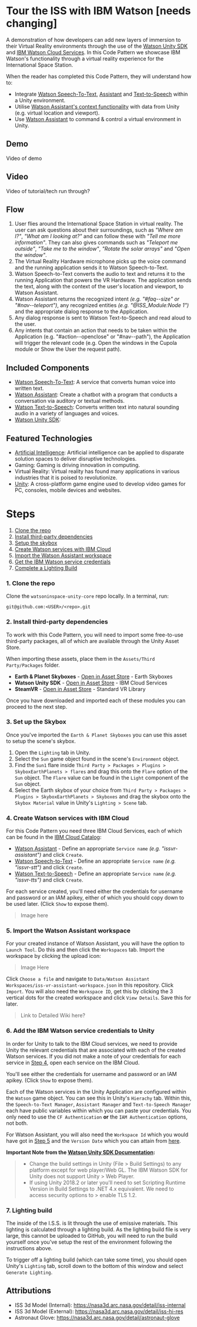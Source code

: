 # Tour the ISS with IBM Watson [needs changing]

A demonstration of how developers can add new layers of immersion to their Virtual Reality environments through the use of the [Watson Unity SDK](https://github.com/watson-developer-cloud/unity-sdk) and [IBM Watson Cloud Services](https://www.ibm.com/watson/products-services/). In this Code Pattern we showcase IBM Watson's functionality through a virtual reality experience for the International Space Station.

When the reader has completed this Code Pattern, they will understand how to:

- Integrate [Watson Speech-To-Text](https://www.ibm.com/watson/services/speech-to-text/), [Assistant](https://www.ibm.com/watson/ai-assistant/) and [Text-to-Speech](https://www.ibm.com/watson/services/text-to-speech/) within a Unity environment.
- Utilise [Watson Assistant's context functionality](https://console.bluemix.net/docs/services/conversation/dialog-runtime.html#dialog-runtime) with data from Unity (e.g. virtual location and viewport).
- Use [Watson Assistant](https://www.ibm.com/watson/ai-assistant/) to command & control a virtual environment in Unity.

## Demo

Video of demo

## Video

Video of tutorial/tech run through?

## Flow

1. User flies around the International Space Station in virtual reality. The user can ask questions about their surroundings, such as _"Where am I?"_, _"What am I looking at?"_ and can follow these with _"Tell me more information"_. They can also gives commands such as _"Teleport me outside"_, _"Take me to the window"_, _"Rotate the solar arrays"_ and _"Open the window"_.
2. The Virtual Reality Hardware microphone picks up the voice command and the running application sends it to Watson Speech-to-Text.
3. Watson Speech-to-Text converts the audio to text and returns it to the running Application that powers the VR Hardware. The application sends the text, along with the context of the user's location and viewport, to Watson Assistant.
4. Watson Assistant returns the recognized intent _(e.g. "#faq--size" or "#nav--teleport")_, any recognized entities _(e.g. "@ISS_Module:Node 1")_ and the appropriate dialog response to the Application.
5. Any dialog response is sent to Watson Text-to-Speech and read aloud to the user.
6. Any intents that contain an action that needs to be taken within the Application (e.g. "#action--openclose" or "#nav--path"), the Application will trigger the relevant code (e.g. Open the windows in the Cupola module or Show the User the request path).

## Included Components

- [Watson Speech-To-Text](https://www.ibm.com/watson/services/speech-to-text/): A service that converts human voice into written text.
- [Watson Assistant](https://www.ibm.com/watson/ai-assistant/): Create a chatbot with a program that conducts a conversation via auditory or textual methods.
- [Watson Text-to-Speech](https://www.ibm.com/watson/services/text-to-speech/): Converts written text into natural sounding audio in a variety of languages and voices.
- [Watson Unity SDK](https://github.com/watson-developer-cloud/unity-sdk):

## Featured Technologies

- [Artificial Intelligence](https://medium.com/ibm-watson): Artificial intelligence can be applied to disparate solution spaces to deliver disruptive technologies.
- Gaming: Gaming is driving innovation in computing.
- Virtual Reality: Virtual reality has found many applications in various industries that it is poised to revolutionize.
- [Unity](https://unity3d.com/): A cross-platform game engine used to develop video games for PC, consoles, mobile devices and websites.

# Steps

1. [Clone the repo](#1-clone-the-repo)
2. [Install third-party dependencies](#2-install-third-party-dependencies)
3. [Setup the skybox](#3-setup-the-skybox)
4. [Create Watson services with IBM Cloud](#4-create-watson-services-with-IBM-cloud)
5. [Import the Watson Assistant workspace](#5-import-the-watson-assistant-workspace)
6. [Get the IBM Watson service credentials](#6-get-the-IBM-watson-service-credentials)
7. [Complete a Lighting Build](#7-lighting-build)

### 1. Clone the repo

Clone the `watsoninspace-unity-core` repo locally. In a terminal, run:

```
git@github.com:<USER>/<repo>.git
```

### 2. Install third-party dependencies
To work with this Code Pattern, you will need to import some free-to-use third-party packages, all of which are available through the Unity Asset Store.

When importing these assets, place them in the `Assets/Third Party/Packages` folder.

- __Earth & Planet Skyboxes__ - [Open in Asset Store](https://assetstore.unity.com/packages/2d/textures-materials/sky/earth-planets-skyboxes-53752) - Earth Skyboxes
- __Watson Unity SDK__ - [Open in Asset Store](https://assetstore.unity.com/packages/tools/ai/ibm-watson-sdk-for-unity-108831) - IBM Cloud Services
- __SteamVR__ - [Open in Asset Store](https://assetstore.unity.com/packages/templates/systems/steamvr-plugin-32647) - Standard VR Library

Once you have downloaded and imported each of these modules you can proceed to the next step.

### 3. Set up the Skybox

Once you've imported the `Earth & Planet Skyboxes` you can use this asset to setup the scene's skybox.

1. Open the `Lighting` tab in Unity.
2. Select the `Sun` game object found in the scene's `Environment` object.
3. Find the `Sun1` flare inside `Third Party > Packages > Plugins > SkyboxEarthPlanets > flares` and drag this onto the `Flare` option of the `Sun` object. The `Flare` value can be found in the `Light` component of the `Sun` object.
3. Select the Earth skybox of your choice from `Third Party > Packages > Plugins > SkyboxEarthPlanets > Skyboxes` and drag the skybox onto the `Skybox Material` value in Unity's `Lighting > Scene` tab.

### 4. Create Watson services with IBM Cloud

For this Code Pattern you need three IBM Cloud Services, each of which can be found in the [IBM Cloud Catalog](https://console.bluemix.net/catalog/):

- [Watson Assistant](https://console.bluemix.net/catalog/services/watson-assistant-formerly-conversation) - Define an appropriate `Service name` _(e.g. "issvr-assistant")_ and click `Create`.
- [Watson Speech-to-Text](https://console.bluemix.net/catalog/services/speech-to-text) - Define an appropriate `Service name` _(e.g. "issvr-stt")_ and click `Create`.
- [Watson Text-to-Speech](https://console.bluemix.net/catalog/services/text-to-speech) - Define an appropriate `Service name` _(e.g. "issvr-tts")_ and click `Create`.

For each service created, you'll need either the credentials for username and password or an IAM apikey, either of which you should copy down to be used later. (Click `Show` to expose them).

> Image here

### 5. Import the Watson Assistant workspace

For your created instance of Watson Assistant, you will have the option to `Launch Tool`. Do this and then click the `Workspaces` tab. Import the workspace by clicking the upload icon:

> Image Here

Click `Choose a file` and navigate to `Data/Watson Assistant Workspaces/iss-vr-assistant-workspace.json` in this repository. Click `Import`. You will also need the `Workspace ID`, get this by clicking the 3 vertical dots for the created workspace and click `View Details`. Save this for later.

> Link to Detailed Wiki here?

### 6. Add the IBM Watson service credentials to Unity

In order for Unity to talk to the IBM Cloud services, we need to provide Unity the relevant credentials that are associated with each of the created Watson services. If you did not make a note of your credentials for each service in [Step 4](#create-watson-services-with-IBM-cloud), open each service on the IBM Cloud.

You'll see either the credentials for username and password or an IAM apikey. (Click `Show` to expose them).

Each of the Watson services in the Unity Application are configured within the `Watson` game object. You can see this in Unity's `Hierachy` tab. Within this, the `Speech-to-Text Manager`, `Assistant Manager` and `Text-to-Speech Manager` each have public variables within which you can paste your credentials. You only need to use the `CF Authentication` __or__ the `IAM Authentication` options, not both.

For Watson Assistant, you will also need the `Workspace Id` which you would have got in [Step 5](#import-the-watson-assistant-workspace) and the `Version Date` which you can attain from [here](https://console.bluemix.net/docs/services/conversation/release-notes.html#release-notes).

__Important Note from the [Watson Unity SDK Documentation](https://github.com/watson-developer-cloud/unity-sdk#configuring-unity):__
> - Change the build settings in Unity (File > Build Settings) to any platform except for web player/Web GL. The IBM Watson SDK for Unity does not support Unity > Web Player.
> - If using Unity 2018.2 or later you'll need to set Scripting Runtime Version in Build Settings to .NET 4.x equivalent. We need to access security options to > enable TLS 1.2.

### 7. Lighting build
The inside of the I.S.S. is lit through the use of emissive materials. This lighting is calculated through a lighting build. As the lighting build file is very large, this cannot be uploaded to GitHub, you  will need to run the build yourself once you've setup the rest of the environment following the instructions above.

To trigger off a lighting build (which can take some time), you should open Unity's `Lighting` tab, scroll down to the bottom of this window and select `Generate Lighting`.

## Attributions

- ISS 3d Model (Internal): https://nasa3d.arc.nasa.gov/detail/iss-internal
- ISS 3d Model (External): https://nasa3d.arc.nasa.gov/detail/iss-hi-res
- Astronaut Glove: https://nasa3d.arc.nasa.gov/detail/astronaut-glove
